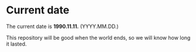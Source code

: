 # Current date

The current date is **1990.11.11.** (YYYY.MM.DD.)

This repository will be good when the world ends, so we will know how long it lasted.